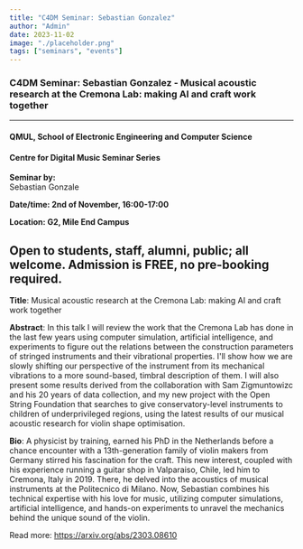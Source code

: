 ```yaml
---
title: "C4DM Seminar: Sebastian Gonzalez"
author: "Admin"
date: 2023-11-02
image: "./placeholder.png"
tags: ["seminars", "events"]
---
```


### C4DM Seminar: Sebastian Gonzalez - Musical acoustic research at the Cremona Lab: making AI and craft work together
-----------------

#### QMUL, School of Electronic Engineering and Computer Science

#### Centre for Digital Music Seminar Series

**Seminar by:**   
   Sebastian Gonzale

**Date/time:  2nd of November, 16:00-17:00**

**Location: G2, Mile End Campus**

Open to students, staff, alumni, public; all welcome.
Admission is FREE, no pre-booking required.
-----------------

<b>Title</b>: Musical acoustic research at the Cremona Lab: making AI and craft work together

<b>Abstract</b>: In this talk I will review the work that the Cremona Lab has done in the last few years using computer simulation, artificial intelligence, and experiments to figure out the relations between the construction parameters of stringed instruments and their vibrational properties. I'll show how we are slowly shifting our perspective of the instrument from its mechanical vibrations to a more sound-based, timbral description of them. I will also present some results derived from the collaboration with Sam Zigmuntowizc and his 20 years of data collection, and my new project with the Open String Foundation that searches to give conservatory-level instruments to children of underprivileged regions, using the latest results of our musical acoustic research for violin shape optimisation.

<b>Bio</b>: A physicist by training, earned his PhD in the Netherlands before a chance encounter with a 13th-generation family of violin makers from Germany stirred his fascination for the craft. This new interest, coupled with his experience running a guitar shop in Valparaiso, Chile, led him to Cremona, Italy in 2019. There, he delved into the acoustics of musical instruments at the Politecnico di Milano. Now, Sebastian combines his technical expertise with his love for music, utilizing computer simulations, artificial intelligence, and hands-on experiments to unravel the mechanics behind the unique sound of the violin.



Read more: https://arxiv.org/abs/2303.08610
